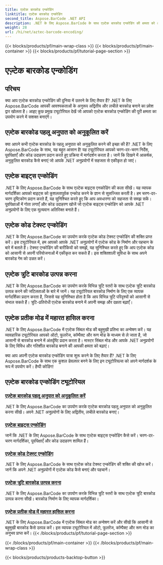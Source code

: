 ```yaml
---
title: एज़्टेक बारकोड एन्कोडिंग
linktitle: एज़्टेक बारकोड एन्कोडिंग
second_title: Aspose.BarCode .NET API
description: .NET के लिए Aspose.BarCode के साथ एज़्टेक बारकोड एन्कोडिंग की क्षमता को अनलॉक करें। पहलू अनुपात को अनुकूलित करें, टेक्स्ट-एन्कोडेड एज़्टेक कोड बनाएं और प्रतीक मोड में महारत हासिल करें।
weight: 28
url: /hi/net/aztec-barcode-encoding/
---
```


{{< blocks/products/pf/main-wrap-class >}}
{{< blocks/products/pf/main-container >}}
{{< blocks/products/pf/tutorial-page-section >}}

# एज़्टेक बारकोड एन्कोडिंग


## परिचय

क्या आप एज़्टेक बारकोड एन्कोडिंग की दुनिया में उतरने के लिए तैयार हैं? .NET के लिए Aspose.BarCode आपकी आवश्यकताओं के अनुरूप अद्वितीय और लचीले बारकोड बनाने का प्रवेश द्वार खोलता है। आइए कुछ प्रमुख ट्यूटोरियल देखें जो आपको एज़्टेक बारकोड एन्कोडिंग की पूरी क्षमता का उपयोग करने में सशक्त बनाएंगे।

## एज़्टेक बारकोड पहलू अनुपात को अनुकूलित करें

क्या आपने कभी एज़्टेक बारकोड के पहलू अनुपात को अनुकूलित करने की इच्छा की है? .NET के लिए Aspose.BarCode के साथ, यह बहुत आसान है! यह ट्यूटोरियल आपको चरण-दर-चरण निर्देश, पूर्वापेक्षाएँ और कोड उदाहरण प्रदान करते हुए प्रक्रिया में मार्गदर्शन करता है। जानें कि दिखने में आकर्षक, अनुकूलित बारकोड कैसे बनाएं जो आपके .NET अनुप्रयोगों में सहजता से एकीकृत हो जाएं।

## एज़्टेक बाइट्स एन्कोडिंग

.NET के लिए Aspose.BarCode के साथ एज़्टेक बाइट्स एनकोडिंग की कला सीखें। यह व्यापक मार्गदर्शिका आपको बाइट्स को कुशलतापूर्वक एन्कोड करने के ज्ञान से सुसज्जित करती है। हम चरण-दर-चरण दृष्टिकोण प्रदान करते हैं, यह सुनिश्चित करते हुए कि आप अवधारणा को सहजता से समझ सकें। पूर्वापेक्षाओं में गोता लगाएँ और कोड उदाहरण खोजें जो एज़्टेक बाइट्स एन्कोडिंग को आपके .NET अनुप्रयोगों के लिए एक मूल्यवान अतिरिक्त बनाते हैं।

## एज़्टेक कोड टेक्स्ट एन्कोडिंग

.NET के लिए Aspose.BarCode का उपयोग करके एज़्टेक कोड टेक्स्ट एन्कोडिंग की शक्ति प्राप्त करें। इस ट्यूटोरियल में, हम आपको आपके .NET अनुप्रयोगों में एज़्टेक कोड के निर्माण और पहचान के बारे में बताते हैं। टेक्स्ट एन्कोडिंग की बारीकियों को समझें, यह सुनिश्चित करते हुए कि आप एज़्टेक कोड को आसानी से अपनी परियोजनाओं में एकीकृत कर सकते हैं। इस शक्तिशाली सुविधा के साथ अपने बारकोड गेम को उन्नत करें।

## एज़्टेक त्रुटि बारकोड उत्पन्न करना

.NET के लिए Aspose.BarCode का उपयोग करके विभिन्न त्रुटि स्तरों के साथ एज़्टेक त्रुटि बारकोड उत्पन्न करने की जटिलताओं के बारे में जानें। यह ट्यूटोरियल बारकोड निर्माण के लिए एक व्यापक मार्गदर्शिका प्रदान करता है, जिससे यह सुनिश्चित होता है कि आप विभिन्न त्रुटि परिदृश्यों को आसानी से संभाल सकते हैं। त्रुटि-प्रतिरोधी एज़्टेक बारकोड बनाने में अपनी समझ और दक्षता बढ़ाएँ।

## एज़्टेक प्रतीक मोड में महारत हासिल करना

.NET के लिए Aspose.BarCode में एज़्टेक सिंबल मोड की बहुमुखी प्रतिभा का अन्वेषण करें। यह व्यावहारिक ट्यूटोरियल आपको ऑटो, फुलरेंज, कॉम्पैक्ट और रूण मोड के माध्यम से ले जाता है, जो आसानी से बारकोड बनाने में अंतर्दृष्टि प्रदान करता है। मास्टर सिंबल मोड और आपके .NET अनुप्रयोगों के लिए विविध और गतिशील बारकोड बनाने की आपकी क्षमता को बढ़ाएं।

क्या आप अपनी एज़्टेक बारकोड एन्कोडिंग यात्रा शुरू करने के लिए तैयार हैं? .NET के लिए Aspose.BarCode के साथ एक कुशल डेवलपर बनने के लिए इन ट्यूटोरियल्स को अपने मार्गदर्शक के रूप में उपयोग करें। हैप्पी कोडिंग!
## एज़्टेक बारकोड एन्कोडिंग ट्यूटोरियल
### [एज़्टेक बारकोड पहलू अनुपात को अनुकूलित करें](./aztec-aspect-ratio-customization/)
.NET के लिए Aspose.BarCode का उपयोग करके एज़्टेक बारकोड पहलू अनुपात को अनुकूलित करना सीखें। अपने .NET अनुप्रयोगों के लिए अद्वितीय, लचीले बारकोड बनाएं।
### [एज़्टेक बाइट्स एन्कोडिंग](./aztec-bytes-encoding/)
जानें कि .NET के लिए Aspose.BarCode के साथ एज़्टेक बाइट्स एन्कोडिंग कैसे करें। चरण-दर-चरण मार्गदर्शिका, पूर्वापेक्षाएँ और कोड उदाहरण शामिल हैं।
### [एज़्टेक कोड टेक्स्ट एन्कोडिंग](./aztec-code-text-encoding/)
.NET के लिए Aspose.BarCode के साथ एज़्टेक कोड टेक्स्ट एन्कोडिंग की शक्ति की खोज करें। जानें कि अपने .NET अनुप्रयोगों में एज़्टेक कोड कैसे बनाएं और पहचानें।
### [एज़्टेक त्रुटि बारकोड उत्पन्न करना](./aztec-error-level-example/)
.NET के लिए Aspose.BarCode का उपयोग करके विभिन्न त्रुटि स्तरों के साथ एज़्टेक त्रुटि बारकोड उत्पन्न करना सीखें। बारकोड निर्माण के लिए व्यापक मार्गदर्शिका।
### [एज़्टेक प्रतीक मोड में महारत हासिल करना](./aztec-symbol-mode-example/)
.NET के लिए Aspose.BarCode में एज़्टेक सिंबल मोड का अन्वेषण करें और सीखें कि आसानी से बहुमुखी बारकोड कैसे उत्पन्न करें। इस व्यापक ट्यूटोरियल में ऑटो, फुलरेंज, कॉम्पैक्ट और रूण मोड का अनुभव प्राप्त करें।
{{< /blocks/products/pf/tutorial-page-section >}}

{{< /blocks/products/pf/main-container >}}
{{< /blocks/products/pf/main-wrap-class >}}

{{< blocks/products/products-backtop-button >}}
